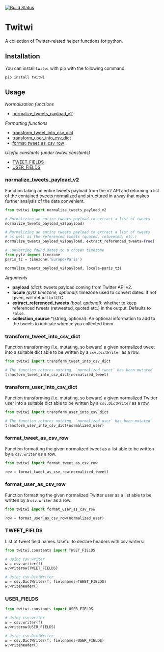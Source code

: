 [![Build Status](https://travis-ci.org/medialab/twitwi.svg)](https://travis-ci.org/medialab/twitwi)

# Twitwi

A collection of Twitter-related helper functions for python.

## Installation

You can install `twitwi` with pip with the following command:

```
pip install twitwi
```

## Usage

*Normalization functions*

* [normalize_tweets_payload_v2](#normalize_tweets_payload_v2)

*Formatting functions*

* [transform_tweet_into_csv_dict](#transform_tweet_into_csv_dict)
* [transform_user_into_csv_dict](#transform_user_into_csv_dict)
* [format_tweet_as_csv_row](#format_tweet_as_csv_row)

*Useful constants (under twitwi.constants)*

* [TWEET_FIELDS](#tweet_fields)
* [USER_FIELDS](#user_fields)

### normalize_tweets_payload_v2

Function taking an entire tweets payload from the v2 API and returning a list of the contained tweets normalized and structured in a way that makes further analysis of the data convenient.

```python
from twitwi import normalize_tweets_payload_v2

# Normalizing an entire tweets payload to extract a list of tweets
normalize_tweets_payload_v2(payload)

# Normalizing an entire tweets payload to extract a list of tweets
# as well as the referenced tweets (quoted, retweeted, etc.)
normalize_tweets_payload_v2(payload, extract_referenced_tweets=True)

# Converting found dates to a chosen timezone
from pytz import timezone
paris_tz = timezone('Europe/Paris')

normalize_tweets_payload_v2(payload, locale=paris_tz)
```

*Arguments*

* **payload** *(dict)*: tweets payload coming from Twitter API v2.
* **locale** *(pytz.timezone, optional)*: timezone used to convert dates. If not given, will default to UTC.
* **extract_referenced_tweets** *(bool, optional)*: whether to keep referenced tweets (retweeted, quoted etc.) in the output. Defaults to `False`.
* **collection_source** *(string, optional): An optional information to add to the tweets to indicate whence you collected them.

### transform_tweet_into_csv_dict

Function transforming (i.e. mutating, so beware) a given normalized tweet into a suitable dict able to be written by a `csv.DictWriter` as a row.

```python
from twitwi import transform_tweet_into_csv_dict

# The function returns nothing, `normalized_tweet` has been mutated
transform_tweet_into_csv_dict(normalized_tweet)
```

### transform_user_into_csv_dict

Function transforming (i.e. mutating, so beware) a given normalized Twitter user into a suitable dict able to be written by a `csv.DictWriter` as a row.

```python
from twitwi import transform_user_into_csv_dict

# The function returns nothing, `normalized_user` has been mutated
transform_user_into_csv_dict(normalized_user)
```

### format_tweet_as_csv_row

Function formatting the given normalized tweet as a list able to be written by a `csv.writer` as a row.

```python
from twitwi import format_tweet_as_csv_row

row = format_tweet_as_csv_row(normalized_tweet)
```

### format_user_as_csv_row

Function formatting the given normalized Twitter user as a list able to be written by a `csv.writer` as a row.

```python
from twitwi import format_user_as_csv_row

row = format_user_as_csv_row(normalized_user)
```

### TWEET_FIELDS

List of tweet field names. Useful to declare headers with csv writers:

```python
from twitwi.constants import TWEET_FIELDS

# Using csv.writer
w = csv.writer(f)
w.writerow(TWEET_FIELDS)

# Using csv.DictWriter
w = csv.DictWriter(f, fieldnames=TWEET_FIELDS)
w.writeheader()
```

### USER_FIELDS

```python
from twitwi.constants import USER_FIELDS

# Using csv.writer
w = csv.writer(f)
w.writerow(USER_FIELDS)

# Using csv.DictWriter
w = csv.DictWriter(f, fieldnames=USER_FIELDS)
w.writeheader()
```
